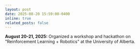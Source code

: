 ```yaml
---
layout: post
date: 2025-08-20 15:59:00-0400
inline: true
related_posts: false
---
```


**August 20-21, 2025:** Organized a workshop and hackathon on "Reinforcement Learning + Robotics" at the University of Alberta.